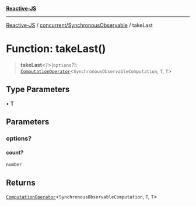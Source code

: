 [**Reactive-JS**](../../../README.md)

***

[Reactive-JS](../../../README.md) / [concurrent/SynchronousObservable](../README.md) / takeLast

# Function: takeLast()

> **takeLast**\<`T`\>(`options`?): [`ComputationOperator`](../../../computations/type-aliases/ComputationOperator.md)\<`SynchronousObservableComputation`, `T`, `T`\>

## Type Parameters

• **T**

## Parameters

### options?

#### count?

`number`

## Returns

[`ComputationOperator`](../../../computations/type-aliases/ComputationOperator.md)\<`SynchronousObservableComputation`, `T`, `T`\>
